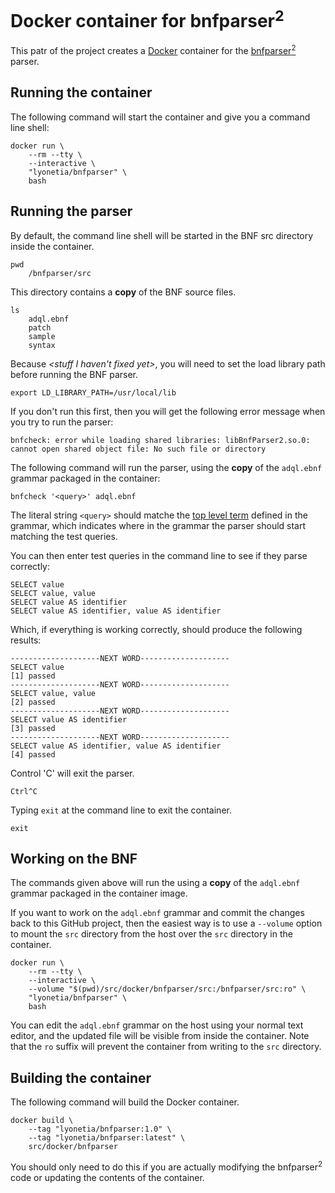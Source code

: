 # Docker container for bnfparser<sup>2</sup>

This patr of the project creates a [Docker](https://www.docker.com "Docker's Homepage") container for the [bnfparser<sup>2</sup>](http://bnfparser2.sourceforge.net/) parser.


## Running the container
The following command will start the container and give you a command line shell:

    docker run \
        --rm --tty \
        --interactive \
        "lyonetia/bnfparser" \
        bash

## Running the parser

By default, the command line shell will be started in the BNF src directory inside the container.

    pwd
        /bnfparser/src

This directory contains a **copy** of the BNF source files.

    ls
        adql.ebnf
        patch
        sample
        syntax
    
Because *&lt;stuff I haven't fixed yet&gt;*, you will need to set the load library path before running the BNF parser. 

    export LD_LIBRARY_PATH=/usr/local/lib
    
If you don't run this first, then you will get the following error message when you try to run the parser:

    bnfcheck: error while loading shared libraries: libBnfParser2.so.0: cannot open shared object file: No such file or directory

The following command will run the parser, using the **copy** of the `adql.ebnf` grammar packaged in the container:

    bnfcheck '<query>' adql.ebnf

The literal string `<query>` should matche the [top level term](src/adql.ebnf#L47) defined in the grammar, which indicates where in the grammar the parser should start matching the test queries.

You can then enter test queries in the command line to see if they parse correctly:

    SELECT value
    SELECT value, value
    SELECT value AS identifier
    SELECT value AS identifier, value AS identifier

Which, if everything is working correctly, should produce the following results:

    --------------------NEXT WORD--------------------
    SELECT value
    [1] passed
    --------------------NEXT WORD--------------------
    SELECT value, value
    [2] passed
    --------------------NEXT WORD--------------------
    SELECT value AS identifier
    [3] passed
    --------------------NEXT WORD--------------------
    SELECT value AS identifier, value AS identifier
    [4] passed

Control 'C' will exit the parser.

    Ctrl^C

Typing `exit` at the command line to exit the container.

    exit

## Working on the BNF
The commands given above will run the using a **copy** of the `adql.ebnf` grammar packaged in the container image.

If you want to work on the `adql.ebnf` grammar and commit the changes back to this GitHub project, then the easiest way is to use a `--volume` option to mount the `src` directory from the host over the `src` directory in the container.

    docker run \
        --rm --tty \
        --interactive \
        --volume "$(pwd)/src/docker/bnfparser/src:/bnfparser/src:ro" \
        "lyonetia/bnfparser" \
        bash

You can edit the `adql.ebnf` grammar on the host using your normal text editor, and the updated file will be visible from inside the container. Note that the `ro` suffix will prevent the container from writing to the `src` directory.



## Building the container
The following command will build the Docker container.

    docker build \
        --tag "lyonetia/bnfparser:1.0" \
        --tag "lyonetia/bnfparser:latest" \
        src/docker/bnfparser

You should only need to do this if you are actually modifying the bnfparser<sup>2</sup> code or updating the contents of the container.
